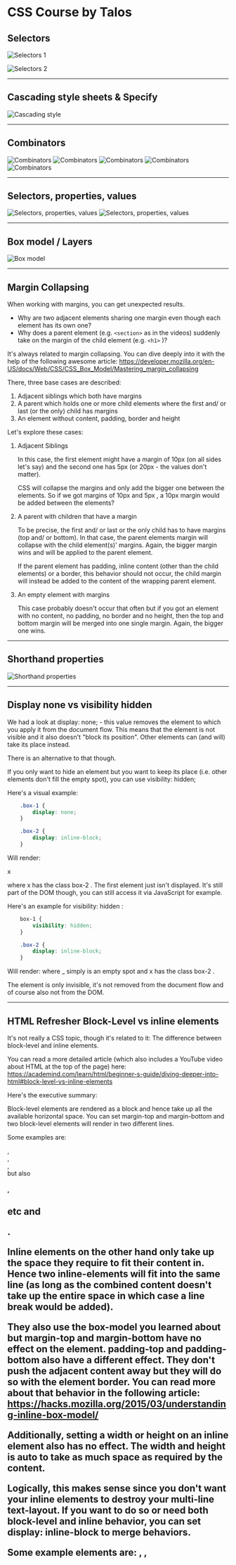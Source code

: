# CSS Course by Talos

## Selectors
![Selectors 1](readme_images/selectors1.png)

![Selectors 2](readme_images/selectors2.png)

---
## Cascading style sheets & Specify
![Cascading style](readme_images/cascading_stylesheets.png)

---
## Combinators
![Combinators](readme_images/combinators1.png)
![Combinators](readme_images/adjacent.png)
![Combinators](readme_images/general.png)
![Combinators](readme_images/child.png)
![Combinators](readme_images/descendant.png)

---
## Selectors, properties, values
![Selectors, properties, values](readme_images/selectorsDescription1.png)
![Selectors, properties, values](readme_images/selectorsDescription2.png)

---
## Box model / Layers
![Box model](readme_images/layers.png)

---
## Margin Collapsing
When working with margins, you can get unexpected results. 

* Why are two adjacent elements sharing one margin even though each element has its own one?
* Why does a parent element (e.g. ```<section>```  as in the videos) suddenly take on the margin of the child element (e.g. ```<h1>``` )?

It's always related to margin collapsing. You can dive deeply into it with the help of the following awesome article: https://developer.mozilla.org/en-US/docs/Web/CSS/CSS_Box_Model/Mastering_margin_collapsing

There, three base cases are described:

1. Adjacent siblings which both have margins
2. A parent which holds one or more child elements where the first and/ or last (or the only) child has margins
3. An element without content, padding, border and height

Let's explore these cases:

1. Adjacent Siblings

    In this case, the first element might have a margin of 10px  (on all sides let's say) and the second one has 5px  (or 20px  - the values don't matter).

    CSS will collapse the margins and only add the bigger one between the elements. So if we got margins of 10px  and 5px , a 10px  margin would be added between the elements?

2. A parent with children that have a margin

    To be precise, the first and/ or last or the only child has to have margins (top and/ or bottom). In that case, the parent elements margin will collapse with the child element(s)' margins. Again, the bigger margin wins and will be applied to the parent element.

    If the parent element has padding, inline content (other than the child elements) or a border, this behavior should not occur, the child margin will instead be added to the content of the wrapping parent element.

3. An empty element with margins

    This case probably doesn't occur that often but if you got an element with no content, no padding, no border and no height, then the top and bottom margin will be merged into one single margin. Again, the bigger one wins.

---
## Shorthand properties
![Shorthand properties](readme_images/shorthandproperties.png)

---
## Display none vs visibility hidden
We had a look at display: none;  - this value removes the element to which you apply it from the document flow. This means that the element is not visible and it also doesn't "block its position". Other elements can (and will) take its place instead.

There is an alternative to that though.

If you only want to hide an element but you want to keep its place (i.e. other elements don't fill the empty spot), you can use visibility: hidden; 

Here's a visual example:
```css
    .box-1 {
        display: none;
    }

    .box-2 {
        display: inline-block;
    }
```
Will render:

x  

where x  has the class box-2 . The first element just isn't displayed. It's still part of the DOM though, you can still access it via JavaScript for example.

Here's an example for visibility: hidden :
```css
    box-1 {
        visibility: hidden;
    }

    .box-2 {
        display: inline-block;
    }
```

Will render:
where _  simply is an empty spot and x  has the class box-2 .

The element is only invisible, it's not removed from the document flow and of course also not from the DOM.

---
## HTML Refresher Block-Level vs inline elements
It's not really a CSS topic, though it's related to it: The difference between block-level and inline elements.

You can read a more detailed article (which also includes a YouTube video about HTML at the top of the page) here: https://academind.com/learn/html/beginner-s-guide/diving-deeper-into-html#block-level-vs-inline-elements

Here's the executive summary:

Block-level elements are rendered as a block and hence take up all the available horizontal space. You can set margin-top and margin-bottom and two block-level elements will render in two different lines.

Some examples are: <div> , <section> , <article> , <nav>  but also <h1> , <h2>  etc and <p> .

Inline elements on the other hand only take up the space they require to fit their content in. Hence two inline-elements will fit into the same line (as long as the combined content doesn't take up the entire space in which case a line break would be added).

They also use the box-model you learned about but margin-top  and margin-bottom  have no effect on the element. padding-top  and padding-bottom  also have a different effect. They don't push the adjacent content away but they will do so with the element border. You can read more about that behavior in the following article: https://hacks.mozilla.org/2015/03/understanding-inline-box-model/

Additionally, setting a width  or height  on an inline element also has no effect. The width and height is auto to take as much space as required by the content.

Logically, this makes sense since you don't want your inline elements to destroy your multi-line text-layout. If you want to do so or need both block-level and inline behavior, you can set display: inline-block  to merge behaviors.

Some example elements are: <a> , <span> , <img> 